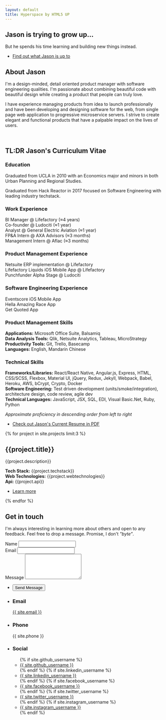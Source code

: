 ```yaml
---
layout: default
title: Hyperspace by HTML5 UP
---
```


<!-- Wrapper -->
<div id="wrapper">

<!-- Intro -->
<section id="intro" class="wrapper style1 fullscreen fade-up">
	<div class="inner">
		<h1>Jason is trying to grow up...</h1>
		<p> But he spends his time learning and building new things instead.</p>
		<ul class="actions">
			<li><a href="#one" class="button scrolly">Find out what Jason is up to</a></li>
		</ul>
	</div>
</section>

<section id="one" class="wrapper style2 fade-up spotlights">
	<section>
		<div class="content">
			<div class="inner">
				<h2>About Jason</h2>
				<div>
					<p>I'm a design-minded, detail oriented product manager with software engineering qualities. I'm passionate about combining beautiful code with beautiful design while creating a product that people can truly love.</p>
					<p>I have experience managing products from idea to launch professionally and have been developing and designing software for the web, from single page web application to progressive microservice servers. I strive to create elegant and functional products that have a palpable impact on the lives of users.</p>
					<br>
				</div>
			</div>
		</div>
	<div class="content">
		<div class="inner">
			<img style="border-radius:50%" alt="" data-position="center center" src="{{site.profilepicture}}" />
		</div>
	</div>
	</section>
</section>

<section id="two" class="wrapper style3 fade-up">
	<div class="inner">
		<h2>TL:DR Jason's Curriculum Vitae</h2>
		<div class="features">
			<section>
				<span class="icon major fa-graduation-cap"></span>
				<h3>Education</h3>
				<p>Graduated from UCLA in 2010 with an Economics major and minors in both Urban Planning and Regional Studies. </p>
				<p>Graduated from Hack Reactor in 2017 focused on Software Engineering with leading industry techstack.</p>
			</section>
			<section>
				<span class="icon major fa-briefcase"></span>
				<h3>Work Experience</h3>
				<p>BI Manager @ Lifefactory (≈4 years) <br>
				Co-founder @ Ludociti (≈1 year) <br>
				Analyst @ General Electric Aviation (≈1 year) <br>
				FP&A Intern @ AXA Advisors (≈3 months) <br>
				Management Intern @ Aflac (≈3 months)
				</p>
			</section>
			<section>
				<span class="icon major fa-cog"></span>
				<h3>Product Management Experience</h3>
				<p>Netsuite ERP implementation @ Lifefactory <br>
				Lifefactory Liquids iOS Mobile App @ Lifefactory <br>
				Punchfunder Alpha Stage @ Ludociti</p>
			</section>
			<section>
				<span class="icon major fa-desktop"></span>
				<h3>Software Engineering Experience</h3>
				<p>Eventscore iOS Mobile App<br>
				Hella Amazing Race App <br>
				Get Quoted App
				</p>
			</section>
			<section>
				<span class="icon major fa-code-fork"></span>
				<h3>Product Management Skills</h3>
				<p>
				<b>Applications:</b> Microsoft Office Suite, Balsamiq <br>
				<b>Data Analysis Tools:</b> Qlik, Netsuite Analytics, Tableau, MicroStrategy <br>
				<b>Productivity Tools:</b> Git, Trello, Basecamp <br>
				<b>Languages:</b> English, Mandarin Chinese
				</p>
			</section>
			<section>
				<span class="icon major fa-code"></span>
				<h3>Technical Skills</h3>
				<p>
					<b>Frameworks/Libraries:</b> React/React Native, Angular.js, Express, HTML, CSS/SCSS, Flexbox, Material UI, jQuery, Redux, Jekyll, Webpack, Babel, Heroku, AWS, bCrypt, Crypto, Docker <br>
					<b>Software Engineering:</b> Test driven development (units/smoke/integration), architecture design, code review, agile dev <br>
					<b>Technical Languages:</b> JavaScript, JSX, SQL, EDI, Visual Basic.Net, Ruby, Python
				</p>
			</section>
		</div>
		<p><em>Approximate proficiency in descending order from left to right</em></p>		
		<ul class="actions">
			<li><a href="{{site.baseurl}}download/JasonKuoCV.pdf" class="button">Check out Jason's Current Resume in PDF</a></li>
		</ul>
	</div>
</section>

<section id="three" class="wrapper style1 spotlights">
	{% for project in site.projects limit:3 %}
		<section>
			<!-- <img src="{{site.baseurl}}images/pic01.jpg" class="image" alt="" data-position="center center" /> -->
			<div class="image">
			<img src="{{site.baseurl}}assets/photography/{{project.filename}}/{{project.mainphoto}}" alt="" data-position="center center" />
			</div>
			<div class="content">
				<div class="inner">
					<h2>{{project.title}}</h2>
					<p>{{project.description}}</p>
					<p>
					<b>Tech Stack:</b> {{project.techstack}}<br>
					<b>Web Technologies:</b> {{project.webtechnologies}}<br>
					<b>Api:</b> {{project.api}}
					</p>
					<ul class="actions">
						<li><a href="{{site.baseurl}}projects/{{project.filename}}" class="button">Learn more</a></li>
					</ul>
				</div>
			</div>			
		</section>
	{% endfor %}
</section>

<section id="four" class="wrapper style1 fade-up">
	<div class="inner">
		<h2>Get in touch</h2>
		<p>I'm always interesting in learning more about others and open to any feedback. Feel free to drop a message. Promise, I don't <em>"byte"</em>.</p>
		<div class="split style1">
			<section>
				<form method="post" action="https://formspree.io/{{site.email}}">
					<div class="field half first">
						<label for="name">Name</label>
						<input type="text" name="name" id="name" />
					</div>
					<div class="field half">
						<label for="email">Email</label>
						<input type="text" name="_replyto" id="email" />
					</div>
					<div class="field">
						<label for="message">Message</label>
						<textarea name="message" id="message" rows="5"></textarea>
					</div>
					<ul class="actions">
					<li>
						<input type="submit" value="Send Message">
					</li>
					</ul>
				</form>
			</section>
			<section>
				<ul class="contact">
					<li>
						<h3>Email</h3>
						<a href="#">{{ site.email }}</a>
					</li>
					<li>
						<h3>Phone</h3>
						<span>{{ site.phone }}</span>
					</li>
					<li>
						<h3>Social</h3>
						<ul class="icons">
						{% if site.github_username %}
							<li>
								<a href="{{ site.github_url }}">
									<i class="fa fa-github icon"></i> <span> {{ site.github_username }} </span>
								</a>
							</li>
						{% endif %}
						{% if site.linkedin_username %}						
							<li>
								<a href="{{ site.linkedin_url }}">
									<i class="fa fa-linkedin"></i> <span> {{ site.linkedin_username }} </span>
								</a>
							</li>
						{% endif %}
						{% if site.facebook_username %}
							<li>
								<a href="{{ site.facebook_url }}">
									<i class="fa fa-facebook"></i> <span> {{ site.facebook_username }} </span>
								</a>
							</li>
						{% endif %}
						{% if site.twitter_username %}
							<li>
								<a href="{{ site.twitter_url }}">
									<i class="fa fa-twitter"></i> <span> {{ site.twitter_username }} </span>
								</a>
							</li>
						{% endif %}
						{% if site.instagram_username %}
							<li>
								<a href="{{ site.instagram_url }}">
									<i class="fa fa-instagram"></i> <span> {{ site.instagram_username }} </span>
								</a>
							</li>
						{% endif %}
						</ul>
					</li>
				</ul>
			</section>
		</div>
	</div>
</section>
